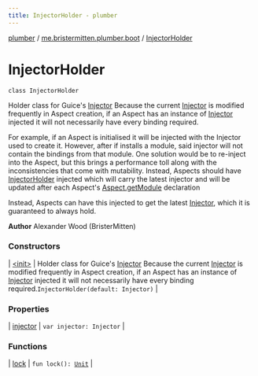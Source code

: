 ```yaml
---
title: InjectorHolder - plumber
---
```


[plumber](../../index.html) / [me.bristermitten.plumber.boot](../index.html) / [InjectorHolder](./index.html)

# InjectorHolder

`class InjectorHolder`

Holder class for Guice's [Injector](#)
Because the current [Injector](#) is modified frequently in Aspect creation, if an
Aspect has an instance of [Injector](#) injected it will not necessarily have every binding required.

For example, if an Aspect is initialised it will be injected with the Injector used to create it.
However, after if installs a module, said injector will not contain the bindings from that module.
One solution would be to re-inject into the Aspect, but this brings a performance toll along with
the inconsistencies that come with mutability. Instead, Aspects should have [InjectorHolder](./index.html) injected
which will carry the latest injector and will be updated after each Aspect's [Aspect.getModule](../../me.bristermitten.plumber.aspect/-aspect/get-module.html) declaration

Instead, Aspects can have this injected to get the latest [Injector](#), which it is guaranteed to always hold.

**Author**
Alexander Wood (BristerMitten)

### Constructors

| [&lt;init&gt;](-init-.html) | Holder class for Guice's [Injector](#) Because the current [Injector](#) is modified frequently in Aspect creation, if an Aspect has an instance of [Injector](#) injected it will not necessarily have every binding required.`InjectorHolder(default: Injector)` |

### Properties

| [injector](injector.html) | `var injector: Injector` |

### Functions

| [lock](lock.html) | `fun lock(): `[`Unit`](https://kotlinlang.org/api/latest/jvm/stdlib/kotlin/-unit/index.html) |

